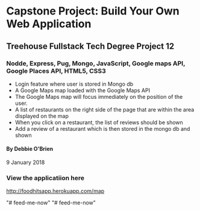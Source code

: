 # Capstone Project: Build Your Own Web Application
## Treehouse Fullstack Tech Degree Project 12
### Nodde, Express, Pug, Mongo, JavaScript, Google maps API, Google Places API, HTML5, CSS3

* Login feature where user is stored in Mongo db
* A Google Maps map loaded with the Google Maps API
* The Google Maps map will focus immediately on the position of the user.
* A list of restaurants on the right side of the page that are within the area displayed on the map
* When you click on a restaurant, the list of reviews should be shown
* Add a review of a restaurant which is then stored in the mongo db and shown

#### By Debbie O'Brien
9 January 2018


### View the applicatiion here
http://foodhitsapp.herokuapp.com/map

"# feed-me-now" 
"# feed-me-now" 
